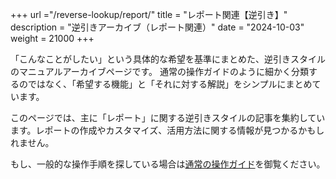 +++
url ="/reverse-lookup/report/"
title = "レポート関連【逆引き】"
description = "逆引きアーカイブ（レポート関連）"
date = "2024-10-03"
weight = 21000
+++

「こんなことがしたい」という具体的な希望を基準にまとめた、逆引きスタイルのマニュアルアーカイブページです。
通常の操作ガイドのように細かく分類するのではなく、「希望する機能」と「それに対する解説」をシンプルにまとめています。

このページでは、主に「レポート」に関する逆引きスタイルの記事を集約しています。レポートの作成やカスタマイズ、活用方法に関する情報が見つかるかもしれません。

もし、一般的な操作手順を探している場合は[通常の操作ガイド](/docs/manual/quickstart/)を御覧ください。
